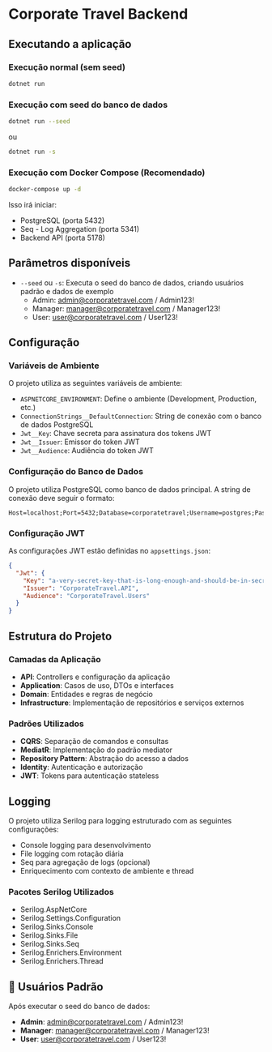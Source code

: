 # Corporate Travel Backend

## Executando a aplicação

### Execução normal (sem seed)
```bash
dotnet run
```

### Execução com seed do banco de dados
```bash
dotnet run --seed
```
ou
```bash
dotnet run -s
```

### Execução com Docker Compose (Recomendado)
```bash
docker-compose up -d
```

Isso irá iniciar:
- PostgreSQL (porta 5432)
- Seq - Log Aggregation (porta 5341)
- Backend API (porta 5178)

## Parâmetros disponíveis

- `--seed` ou `-s`: Executa o seed do banco de dados, criando usuários padrão e dados de exemplo
  - Admin: admin@corporatetravel.com / Admin123!
  - Manager: manager@corporatetravel.com / Manager123!
  - User: user@corporatetravel.com / User123!

## Configuração

### Variáveis de Ambiente

O projeto utiliza as seguintes variáveis de ambiente:

- `ASPNETCORE_ENVIRONMENT`: Define o ambiente (Development, Production, etc.)
- `ConnectionStrings__DefaultConnection`: String de conexão com o banco de dados PostgreSQL
- `Jwt__Key`: Chave secreta para assinatura dos tokens JWT
- `Jwt__Issuer`: Emissor do token JWT
- `Jwt__Audience`: Audiência do token JWT

### Configuração do Banco de Dados

O projeto utiliza PostgreSQL como banco de dados principal. A string de conexão deve seguir o formato:

```
Host=localhost;Port=5432;Database=corporatetravel;Username=postgres;Password=postgres
```

### Configuração JWT

As configurações JWT estão definidas no `appsettings.json`:

```json
{
  "Jwt": {
    "Key": "a-very-secret-key-that-is-long-enough-and-should-be-in-secrets",
    "Issuer": "CorporateTravel.API",
    "Audience": "CorporateTravel.Users"
  }
}
```

## Estrutura do Projeto

### Camadas da Aplicação

- **API**: Controllers e configuração da aplicação
- **Application**: Casos de uso, DTOs e interfaces
- **Domain**: Entidades e regras de negócio
- **Infrastructure**: Implementação de repositórios e serviços externos

### Padrões Utilizados

- **CQRS**: Separação de comandos e consultas
- **MediatR**: Implementação do padrão mediator
- **Repository Pattern**: Abstração do acesso a dados
- **Identity**: Autenticação e autorização
- **JWT**: Tokens para autenticação stateless

## Logging

O projeto utiliza Serilog para logging estruturado com as seguintes configurações:

- Console logging para desenvolvimento
- File logging com rotação diária
- Seq para agregação de logs (opcional)
- Enriquecimento com contexto de ambiente e thread

### Pacotes Serilog Utilizados

- Serilog.AspNetCore
- Serilog.Settings.Configuration
- Serilog.Sinks.Console
- Serilog.Sinks.File
- Serilog.Sinks.Seq
- Serilog.Enrichers.Environment
- Serilog.Enrichers.Thread 

## 👥 Usuários Padrão

Após executar o seed do banco de dados:

- **Admin**: admin@corporatetravel.com / Admin123!
- **Manager**: manager@corporatetravel.com / Manager123!  
- **User**: user@corporatetravel.com / User123! 